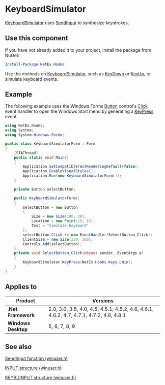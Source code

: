 # KeyboardSimulator

[KeyboardSimulator](xref:NetEx.Hooks.KeyboardSimulator) uses [SendInput](https://learn.microsoft.com/en-us/windows/win32/api/winuser/nf-winuser-sendinput) to synthesize keystrokes.

## Use this component

If you have not already added it to your project, install the package from NuGet:

```powershell
Install-Package NetEx.Hooks
```

Use the methods on [KeyboardSimulator](xref:NetEx.Hooks.KeyboardSimulator), such as [KeyDown](xref:NetEx.Hooks.KeyboardSimulator.KeyDown*) or [KeyUp](xref:NetEx.Hooks.KeyboardSimulator.KeyUp*), to simulate keyboard events.

## Example

The following example uses the Windows Forms [Button](xref:System.Windows.Forms.Button) control's [Click](xref:System.Windows.Forms.Control.Click) event handler to open the Windows Start menu by generating a [KeyPress](xref:NetEx.Hooks.KeyboardSimulator.KeyPress*) event.

```csharp
using NetEx.Hooks;
using System;
using System.Windows.Forms;

public class KeyboardSimulatorForm : Form
{
    [STAThread]
    public static void Main()
    {
        Application.SetCompatibleTextRenderingDefault(false);
        Application.EnableVisualStyles();
        Application.Run(new KeyboardSimulatorForm());
    }

    private Button selectButton;

    public KeyboardSimulatorForm()
    {
        selectButton = new Button
        {
            Size = new Size(100, 20),
            Location = new Point(15, 15),
            Text = "Simulate keyboard"
        };
        selectButton.Click += new EventHandler(SelectButton_Click);
        ClientSize = new Size(330, 360);
        Controls.Add(selectButton);
    }
    private void SelectButton_Click(object sender, EventArgs e)
    {
        KeyboardSimulator.KeyPress(NetEx.Hooks.Keys.LWin);
    }
}
```

## Applies to

Product             | Versions
--------------------|---------
**.Net Framework**  | 2.0, 3.0, 3.5, 4.0, 4.5, 4.5.1, 4.5.2, 4.6, 4.6.1, 4.6.2, 4.7, 4.7.1, 4.7.2, 4.8, 4.8.1
**Windows Desktop** | 5, 6, 7, 8, 9

## See also

[SendInput function (winuser.h)](https://learn.microsoft.com/en-us/windows/win32/api/winuser/nf-winuser-sendinput)

[INPUT structure (winuser.h)](https://learn.microsoft.com/en-us/windows/win32/api/winuser/ns-winuser-input)

[KEYBDINPUT structure (winuser.h)](https://learn.microsoft.com/en-us/windows/win32/api/winuser/ns-winuser-keybdinput)